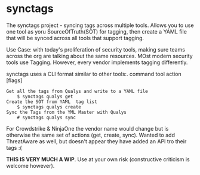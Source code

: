 # synctags
The synctags project - syncing tags across multiple tools.  Allows you to use one tool as yoru SourceOfTruth(SOT) for tagging, then create a YAML file that will be synced across all tools that support tagging.  

Use Case: with today's proliferation of security tools, making sure teams across the org are talking about the same resources.  MOst modern security tools use Tagging.  However, every vendor implements tagging differently.

synctags uses a CLI format similar to other tools:.
command tool action [flags]
```
Get all the tags from Qualys and write to a YAML file
    $ synctags qualys get 
Create the SOT from YAML  tag list
    $ synctags qualys create
Sync the Tags from the YML Master with Qualys
    # synctags qualys sync
```    
For Crowdstrike & NinjaOne the vendor name would change but is otherwise the same set of actions (get, create, sync). Wanted to add ThreatAware as well, but doesn't appear they have added an API tro their tags :(

__THIS IS VERY MUCH A WIP__. Use at your own risk (constructive criticism is welcome however).


